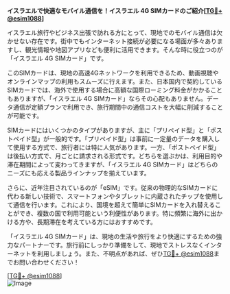 **イスラエルで快適なモバイル通信を！イスラエル 4G SIMカードのご紹介[[TG💪+ @esim1088](https://t.me/s/esim1088)]**

イスラエル旅行やビジネス出張で訪れる方にとって、現地でのモバイル通信は欠かせない存在です。街中でもインターネット接続が必要になる場面が多々ありますし、観光情報や地図アプリなども便利に活用できます。そんな時に役立つのが「イスラエル 4G SIMカード」です。

このSIMカードは、現地の高速4Gネットワークを利用できるため、動画視聴やオンラインマップの利用もスムーズに行えます。また、日本国内で契約しているSIMカードでは、海外で使用する場合に高額な国際ローミング料金がかかることもありますが、「イスラエル 4G SIMカード」ならその心配もありません。データ通信が定額プランで利用でき、旅行期間中の通信コストを大幅に削減することが可能です。

SIMカードにはいくつかのタイプがありますが、主に「プリペイド型」と「ポストペイド型」が一般的です。「プリペイド型」は事前に一定量のデータを購入して使用する方式で、旅行者には特に人気があります。一方、「ポストペイド型」は後払い方式で、月ごとに請求される形式です。どちらを選ぶかは、利用目的や滞在期間によって変わってきますが、「イスラエル 4G SIMカード」はどちらのニーズにも応える製品ラインナップを揃えています。

さらに、近年注目されているのが「eSIM」です。従来の物理的なSIMカードに代わる新しい技術で、スマートフォンやタブレットに内蔵されたチップを使用して通信を行います。これにより、国境を超えて簡単にSIMカードを入れ替えることができ、複数の国で利用可能という利便性があります。特に頻繁に海外に出かける方や、長期滞在を考えている方にはおすすめです。

「イスラエル 4G SIMカード」は、現地の生活や旅行をより快適にするための強力なパートナーです。旅行前にしっかり準備をして、現地でストレスなくインターネットを利用しましょう。また、不明点があれば、ぜひ[TG💪+ @esim1088](https://t.me/s/esim1088)までお問い合わせください！

[[TG💪+ @esim1088](https://t.me/s/esim1088)]  
![Image](https://i.postimg.cc/Y0z9fWf4/image.png)